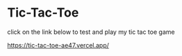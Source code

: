 # Tic-Tac-Toe
click on the link below to test and play my tic tac toe game

https://tic-tac-toe-ae47.vercel.app/
